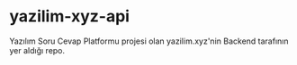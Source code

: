 # yazilim-xyz-api

Yazılım Soru Cevap Platformu projesi olan yazilim.xyz'nin Backend tarafının yer aldığı repo.
